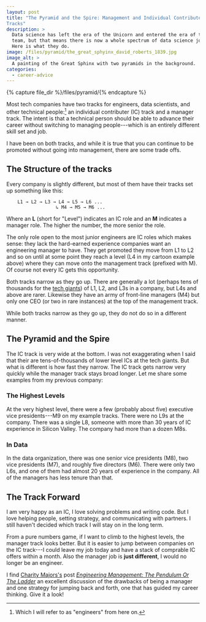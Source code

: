 ```yaml
---
layout: post
title: "The Pyramid and the Spire: Management and Individual Contributer
Tracks"
description: >
  Data science has left the era of the Unicorn and entered the era of the
  team, but that means there is now a whole spectrum of data science jobs.
  Here is what they do.
image: /files/pyramid/the_great_sphyinx_david_roberts_1839.jpg
image_alt: >
  A painting of the Great Sphinx with two pyramids in the background.
categories:
  - career-advice
---
```


{% capture file_dir %}/files/pyramid/{% endcapture %}

Most tech companies have two tracks for engineers, data scientists, and other
technical people:[^engineer] an individual contributer (IC) track and a manager track.
The intent is that a technical person should be able to advance their career
without switching to managing people---which is an entirely different skill
set and job.

I have been on both tracks, and while it is true that you can continue to be
promoted without going into management, there are some trade offs.

[^engineer]: Which I will refer to as "engineers" from here on.

## The Structure of the tracks

Every company is slightly different, but most of them have their tracks
set up something like this:

``` text
    L1 → L2 → L3 → L4 → L5 → L6 ...
                  ↳ M4 → M5 → M6 ...
```

Where an **L** (short for "Level") indicates an IC role and an **M** indicates
a manager role. The higher the number, the more senior the role.

The only role open to the most junior engineers are IC roles which makes
sense: they lack the hard-earned experience companies want an engineering
manager to have. They get promoted they move from L1 to L2 and so on until at
some point they reach a level (L4 in my cartoon example above) where they can
move onto the management track (prefixed with M). Of course not every IC gets
this opportunity.

Both tracks narrow as they go up. There are generally a lot (perhaps tens of
thousands for the [tech giants][giants]) of L1, L2, and L3s in a company, but
L4s and above are rarer. Likewise they have an army of front-line managers
(M4) but only one CEO (or two in rare instances) at the top of the management
track.

[giants]: https://en.wikipedia.org/wiki/Big_Tech

While both tracks narrow as they go up, they do not do so in a different
manner.

## The Pyramid and the Spire

The IC track is very wide at the bottom. I was not exaggerating when I said
that their are tens-of-thousands of lower level ICs at the tech giants. But
what is different is how fast they narrow. The IC track gets narrow very
quickly while the manager track stays broad longer. Let me share some examples
from my previous company:

### The Highest Levels

At the very highest level, there were a few (probably about five) executive
vice presidents---M9 on my example tracks. There were no L9s at the company.
There was a single L8, someone with more than 30 years of IC experience in
Silicon Valley. The company had more than a dozen M8s.

### In Data

In the data organization, there was one senior vice presidents (M8), two vice
presidents (M7), and roughly five directors (M6). There were only two L6s, and
one of them had almost 20 years of experience in the company. All of the
managers has less tenure than that.

## The Track Forward

I am very happy as an IC, I love solving problems and writing code. But I love
helping people, setting strategy, and communicating with partners. I still
haven't decided which track I will stay on in the long term.

From a pure numbers game, if I want to climb to the highest levels, the
manager track looks better. But it is easier to jump between companies on the
IC track---I could leave my job today and have a stack of comprable IC offers
within a month. Also the manager job is **just different**, I would no longer
be an engineer.

I find [Charity Majors's][cm] post [_Engineering Management: The Pendulum Or
The Ladder_][wtf] an excellent discussion of the drawbacks of being a manager
and one strategy for jumping back and forth, one that has guided my career
thinking. Give it a look!

[cm]: https://twitter.com/mipsytipsy
[wtf]: https://charity.wtf/2019/01/04/engineering-management-the-pendulum-or-the-ladder/
